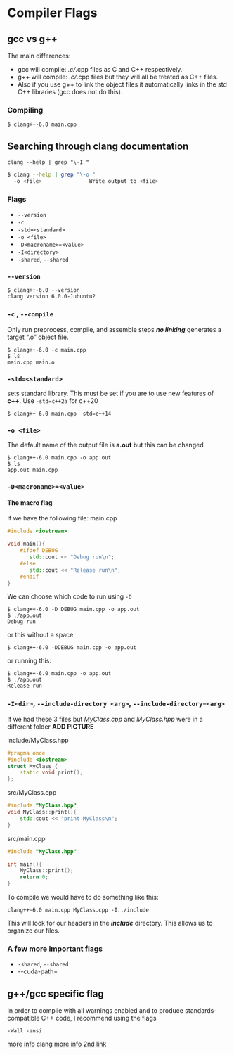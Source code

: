 # Compiler Flags

## gcc vs g++

The main differences:

* gcc will compile: _.c/_.cpp files as C and C++ respectively.
* g++ will compile: _.c/_.cpp files but they will all be treated as C++ files.
* Also if you use g++ to link the object files it automatically links in the std C++ libraries \(gcc does not do this\).

### Compiling

```text
$ clang++-6.0 main.cpp
```

## Searching through clang documentation

`clang --help | grep "\-I "`

```bash
$ clang --help | grep "\-o "
  -o <file>               Write output to <file>
```

### Flags

* `--version`
* `-c`
* `-std=<standard>`
* `-o <file>`
* `-D<macroname>=<value>`
* `-I<directory>`
* `-shared`, `--shared`

### `--version`

```text
$ clang++-6.0 --version
clang version 6.0.0-1ubuntu2
```

### `-c` ,  `--compile`

Only run preprocess, compile, and assemble steps _**no linking**_ generates a target “.o” object file.

```text
$ clang++-6.0 -c main.cpp
$ ls
main.cpp main.o
```

### `-std=<standard>`

sets standard library. This must be set if you are to use new features of **c++**. Use `-std=c++2a` for c++20

```text
$ clang++-6.0 main.cpp -std=c++14
```

### `-o <file>`

The default name of the output file is **a.out** but this can be changed

```text
$ clang++-6.0 main.cpp -o app.out
$ ls
app.out main.cpp
```

### `-D<macroname>=<value>`

#### The macro flag

If we have the following file: main.cpp

```cpp
#include <iostream>

void main(){
    #ifdef DEBUG   
       std::cout << "Debug run\n";
    #else
       std::cout << "Release run\n";
    #endif
}
```

We can choose which code to run using `-D`

```text
$ clang++-6.0 -D DEBUG main.cpp -o app.out
$ ./app.out
Debug run
```

or this without a space

```text
$ clang++-6.0 -DDEBUG main.cpp -o app.out
```

or running this:

```text
$ clang++-6.0 main.cpp -o app.out
$ ./app.out
Release run
```

### `-I<dir>`, `--include-directory <arg>`, `--include-directory=<arg>`

If we had these 3 files but _MyClass.cpp_ and _MyClass.hpp_ were in a different folder **ADD PICTURE**

include/MyClass.hpp

```cpp
#pragma once
#include <iostream>
struct MyClass {
    static void print();
};
```

src/MyClass.cpp

```cpp
#include "MyClass.hpp"
void MyClass::print(){
    std::cout << "print MyClass\n";
}
```

src/main.cpp

```cpp
#include "MyClass.hpp"

int main(){
    MyClass::print();
    return 0;
}
```

To compile we would have to do something like this:

```text
clang++-6.0 main.cpp MyClass.cpp -I../include
```

This will look for our headers in the _**include**_ directory. This allows us to organize our files.

### A few more important flags

* `-shared`, `--shared`
* --cuda-path=

## g++/gcc specific flag

In order to compile with all warnings enabled and to produce standards-compatible C++ code, I recommend using the flags

```text
-Wall -ansi
```

[more info](https://www.rapidtables.com/code/linux/gcc/gcc-c.html) clang [more info](https://clang.llvm.org/docs/ClangCommandLineReference.html) [2nd link](https://clang.llvm.org/docs/genindex.html)

